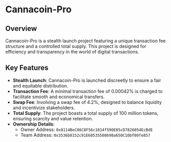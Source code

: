 # Cannacoin-Pro

## Overview
Cannacoin-Pro is a stealth launch project featuring a unique transaction fee structure and a controlled total supply. This project is designed for efficiency and transparency in the world of digital transactions.

## Key Features

- **Stealth Launch**: Cannacoin-Pro is launched discreetly to ensure a fair and equitable distribution.
- **Transaction Fee**: A minimal transaction fee of 0.00042% is charged to facilitate smooth and economical transfers.
- **Swap Fee**: Involving a swap fee of 4.2%, designed to balance liquidity and incentivize stakeholders.
- **Total Supply**: The project boasts a total supply of 100 million tokens, ensuring scarcity and value retention.
- **Ownership Details**:
  - Owner Address: `0x8114BeC86C8F56c1014f590E05cD7826054EcBdE`
  - Team Address: `0x3536b0152c91E60535508690a650C10bf09fe857`